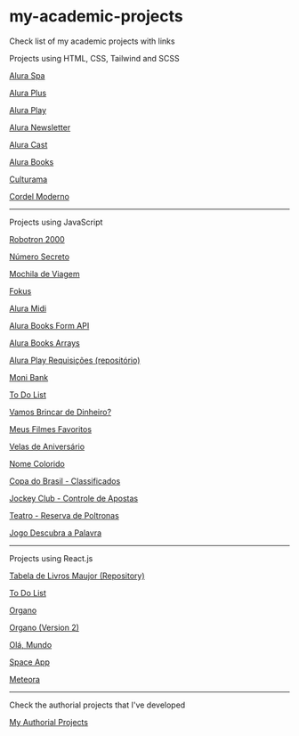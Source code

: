 # my-academic-projects
 Check list of my academic projects with links

Projects using HTML, CSS, Tailwind and SCSS

<a href="https://matheus-pombeiro.github.io/alura-spa">Alura Spa</a>

<a href="https://matheus-pombeiro.github.io/alura-plus">Alura Plus</a>

<a href="https://matheus-pombeiro.github.io/alura-play">Alura Play</a>

<a href="https://matheus-pombeiro.github.io/alura-newsletter/newsletter">Alura Newsletter</a>

<a href="https://matheus-pombeiro.github.io/alura-cast">Alura Cast</a>

<a href="https://matheus-pombeiro.github.io/alura-books">Alura Books</a>

<a href="https://matheus-pombeiro.github.io/culturama">Culturama</a>

<a href="https://matheus-pombeiro.github.io/cordel-moderno">Cordel Moderno</a>

<hr>

Projects using JavaScript

<a href="https://matheus-pombeiro.github.io/robotron-2000">Robotron 2000</a>

<a href="https://matheus-pombeiro.github.io/numero-secreto">Número Secreto</a>

<a href="https://matheus-pombeiro.github.io/mochila-de-viagem">Mochila de Viagem</a>

<a href="https://matheus-pombeiro.github.io/fokus">Fokus</a>

<a href="https://matheus-pombeiro.github.io/alura-midi">Alura Midi</a>

<a href="https://matheus-pombeiro.github.io/alura-books-form-api">Alura Books Form API</a>

<a href="https://matheus-pombeiro.github.io/alura-books-arrays">Alura Books Arrays</a>

<a href="https://github.com/Matheus-Pombeiro/alura-play-requisicoes">Alura Play Requisições (repositório)</a>

<a href="https://matheus-pombeiro.github.io/moni-bank">Moni Bank</a>

<a href="https://matheus-pombeiro.github.io/livrojs/cap10/ex10-1">To Do List</a>

<a href="https://matheus-pombeiro.github.io/livrojs/cap10/ex10-2">Vamos Brincar de Dinheiro?</a>

<a href="https://matheus-pombeiro.github.io/livrojs/cap10/ex10-3">Meus Filmes Favoritos</a>

<a href="https://matheus-pombeiro.github.io/livrojs/cap10/ex10-4">Velas de Aniversário</a>

<a href="https://matheus-pombeiro.github.io/livrojs/cap10/ex10-5">Nome Colorido</a>

<a href="https://matheus-pombeiro.github.io/livrojs/cap10/ex10-6">Copa do Brasil - Classificados</a>

<a href="https://matheus-pombeiro.github.io/livrojs/cap11/ex11-1">Jockey Club - Controle de Apostas</a>

<a href="https://matheus-pombeiro.github.io/livrojs/cap11/ex11-2">Teatro - Reserva de Poltronas</a>

<a href="https://matheus-pombeiro.github.io/livrojs/cap11/ex11-3">Jogo Descubra a Palavra</a>

<hr>

Projects using React.js

<a href="https://github.com/Matheus-Pombeiro/livro-react-maujor">Tabela de Livros Maujor (Repository)</a>

<a href="https://to-do-list-react-pombeiro.netlify.app/">To Do List</a>

<a href="https://organo-matheus-pombeiro.vercel.app/">Organo</a>

<a href="https://organo-v2-xi.vercel.app/">Organo (Version 2)</a>

<a href="https://ola-mundo-one-eosin.vercel.app/">Olá, Mundo</a>

<a href="https://space-app-pi-self.vercel.app/">Space App</a>

<a href="https://react-context-api-wine.vercel.app/">Meteora</a>

<hr>

Check the authorial projects that I've developed

<a href="https://matheus-pombeiro.github.io/my-authorial-projects">My Authorial Projects</a>